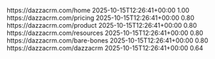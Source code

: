 <?xml version="1.0" encoding="UTF-8"?>
<urlset
      xmlns="http://www.sitemaps.org/schemas/sitemap/0.9"
      xmlns:xsi="http://www.w3.org/2001/XMLSchema-instance"
      xsi:schemaLocation="http://www.sitemaps.org/schemas/sitemap/0.9
            http://www.sitemaps.org/schemas/sitemap/0.9/sitemap.xsd">
<!-- created with Free Online Sitemap Generator www.xml-sitemaps.com -->


<url>
  <loc>https://dazzacrm.com/home</loc>
  <lastmod>2025-10-15T12:26:41+00:00</lastmod>
  <priority>1.00</priority>
</url>
<url>
  <loc>https://dazzacrm.com/pricing</loc>
  <lastmod>2025-10-15T12:26:41+00:00</lastmod>
  <priority>0.80</priority>
</url>
<url>
  <loc>https://dazzacrm.com/product</loc>
  <lastmod>2025-10-15T12:26:41+00:00</lastmod>
  <priority>0.80</priority>
</url>
<url>
  <loc>https://dazzacrm.com/resources</loc>
  <lastmod>2025-10-15T12:26:41+00:00</lastmod>
  <priority>0.80</priority>
</url>
<url>
  <loc>https://dazzacrm.com/bare-bones</loc>
  <lastmod>2025-10-15T12:26:41+00:00</lastmod>
  <priority>0.80</priority>
</url>
<url>
  <loc>https://dazzacrm.com/dazzacrm</loc>
  <lastmod>2025-10-15T12:26:41+00:00</lastmod>
  <priority>0.64</priority>
</url>


</urlset>
